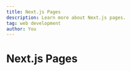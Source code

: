 ```yaml
---
title: Next.js Pages
description: Learn more about Next.js pages.
tag: web development
author: You
---
```


# Next.js Pages
